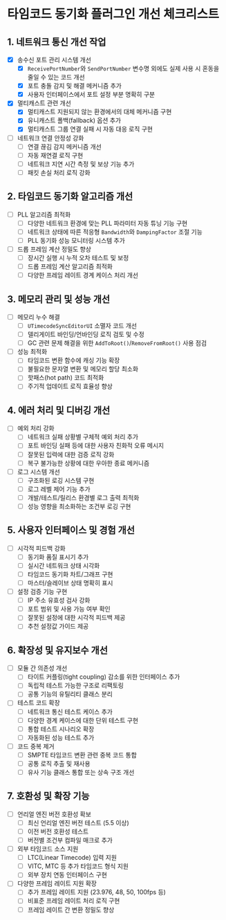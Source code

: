 # 타임코드 동기화 플러그인 개선 체크리스트

## 1. 네트워크 통신 개선 작업

- [x] 송수신 포트 관리 시스템 개선
  - [x] `ReceivePortNumber`와 `SendPortNumber` 변수명 외에도 실제 사용 시 혼동을 줄일 수 있는 코드 개선
  - [x] 포트 충돌 감지 및 해결 메커니즘 추가
  - [x] 사용자 인터페이스에서 포트 설정 부분 명확히 구분

- [x] 멀티캐스트 관련 개선
  - [x] 멀티캐스트 지원되지 않는 환경에서의 대체 메커니즘 구현
  - [x] 유니캐스트 폴백(fallback) 옵션 추가
  - [x] 멀티캐스트 그룹 연결 실패 시 자동 대응 로직 구현

- [ ] 네트워크 연결 안정성 강화
  - [ ] 연결 끊김 감지 메커니즘 개선
  - [ ] 자동 재연결 로직 구현
  - [ ] 네트워크 지연 시간 측정 및 보상 기능 추가
  - [ ] 패킷 손실 처리 로직 강화

## 2. 타임코드 동기화 알고리즘 개선

- [ ] PLL 알고리즘 최적화
  - [ ] 다양한 네트워크 환경에 맞는 PLL 파라미터 자동 튜닝 기능 구현
  - [ ] 네트워크 상태에 따른 적응형 `Bandwidth`와 `DampingFactor` 조절 기능
  - [ ] PLL 동기화 성능 모니터링 시스템 추가

- [ ] 드롭 프레임 계산 정밀도 향상
  - [ ] 장시간 실행 시 누적 오차 테스트 및 보정
  - [ ] 드롭 프레임 계산 알고리즘 최적화
  - [ ] 다양한 프레임 레이트 경계 케이스 처리 개선

## 3. 메모리 관리 및 성능 개선

- [ ] 메모리 누수 해결
  - [ ] `UTimecodeSyncEditorUI` 소멸자 코드 개선
  - [ ] 델리게이트 바인딩/언바인딩 로직 검토 및 수정
  - [ ] GC 관련 문제 해결을 위한 `AddToRoot()`/`RemoveFromRoot()` 사용 점검

- [ ] 성능 최적화
  - [ ] 타임코드 변환 함수에 캐싱 기능 확장
  - [ ] 불필요한 문자열 변환 및 메모리 할당 최소화
  - [ ] 핫패스(hot path) 코드 최적화
  - [ ] 주기적 업데이트 로직 효율성 향상

## 4. 에러 처리 및 디버깅 개선

- [ ] 예외 처리 강화
  - [ ] 네트워크 실패 상황별 구체적 예외 처리 추가
  - [ ] 포트 바인딩 실패 등에 대한 사용자 친화적 오류 메시지
  - [ ] 잘못된 입력에 대한 검증 로직 강화
  - [ ] 복구 불가능한 상황에 대한 우아한 종료 메커니즘

- [ ] 로그 시스템 개선
  - [ ] 구조화된 로깅 시스템 구현
  - [ ] 로그 레벨 제어 기능 추가
  - [ ] 개발/테스트/릴리스 환경별 로그 출력 최적화
  - [ ] 성능 영향을 최소화하는 조건부 로깅 구현

## 5. 사용자 인터페이스 및 경험 개선

- [ ] 시각적 피드백 강화
  - [ ] 동기화 품질 표시기 추가
  - [ ] 실시간 네트워크 상태 시각화
  - [ ] 타임코드 동기화 차트/그래프 구현
  - [ ] 마스터/슬레이브 상태 명확히 표시

- [ ] 설정 검증 기능 구현
  - [ ] IP 주소 유효성 검사 강화
  - [ ] 포트 범위 및 사용 가능 여부 확인
  - [ ] 잘못된 설정에 대한 시각적 피드백 제공
  - [ ] 추천 설정값 가이드 제공

## 6. 확장성 및 유지보수 개선

- [ ] 모듈 간 의존성 개선
  - [ ] 타이트 커플링(tight coupling) 감소를 위한 인터페이스 추가
  - [ ] 독립적 테스트 가능한 구조로 리팩토링
  - [ ] 공통 기능의 유틸리티 클래스 분리

- [ ] 테스트 코드 확장
  - [ ] 네트워크 통신 테스트 케이스 추가
  - [ ] 다양한 경계 케이스에 대한 단위 테스트 구현
  - [ ] 통합 테스트 시나리오 확장
  - [ ] 자동화된 성능 테스트 추가

- [ ] 코드 중복 제거
  - [ ] SMPTE 타임코드 변환 관련 중복 코드 통합
  - [ ] 공통 로직 추출 및 재사용
  - [ ] 유사 기능 클래스 통합 또는 상속 구조 개선

## 7. 호환성 및 확장 기능

- [ ] 언리얼 엔진 버전 호환성 확보
  - [ ] 최신 언리얼 엔진 버전 테스트 (5.5 이상)
  - [ ] 이전 버전 호환성 테스트
  - [ ] 버전별 조건부 컴파일 매크로 추가

- [ ] 외부 타임코드 소스 지원
  - [ ] LTC(Linear Timecode) 입력 지원
  - [ ] VITC, MTC 등 추가 타임코드 형식 지원
  - [ ] 외부 장치 연동 인터페이스 구현

- [ ] 다양한 프레임 레이트 지원 확장
  - [ ] 추가 프레임 레이트 지원 (23.976, 48, 50, 100fps 등)
  - [ ] 비표준 프레임 레이트 처리 로직 구현
  - [ ] 프레임 레이트 간 변환 정밀도 향상
